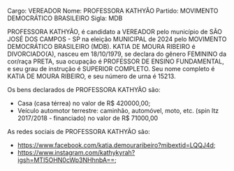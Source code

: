 Cargo: VEREADOR
Nome: PROFESSORA KATHYÃO
Partido: MOVIMENTO DEMOCRÁTICO BRASILEIRO
Sigla: MDB

PROFESSORA KATHYÃO, é candidato a VEREADOR pelo município de SÃO JOSÉ DOS CAMPOS - SP na eleição MUNICIPAL de 2024 pelo MOVIMENTO DEMOCRÁTICO BRASILEIRO (MDB).
KATIA DE MOURA RIBEIRO é DIVORCIADO(A), nasceu em 18/10/1979, se declara do gênero FEMININO da cor/raça PRETA, sua ocupação é PROFESSOR DE ENSINO FUNDAMENTAL, e seu grau de instrução é SUPERIOR COMPLETO.
Seu nome completo é KATIA DE MOURA RIBEIRO, e seu número de urna é 15213.

Os bens declarados de PROFESSORA KATHYÃO são: 
- Casa (casa térrea) no valor de R$ 420000,00;
- Veículo automotor terrestre: caminhão, automóvel, moto, etc. (spin ltz 2017/2018 - financiado) no valor de R$ 71000,00

As redes sociais de PROFESSORA KATHYÃO são:
- https://www.facebook.com/katia.demouraribeiro?mibextid=LQQJ4d;
- https://www.instagram.com/kathykyrah?igsh=MTI5OHN0cWp3NHhnbA==;